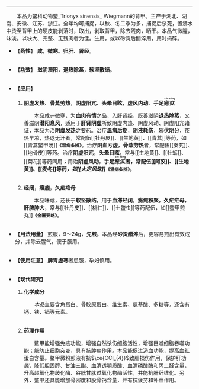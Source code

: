 ---
&emsp;&emsp;本品为鳖科动物鳖_Trionyx sinensis_ Wiegmann的背甲。主产于湖北、湖南、安徽、江苏、浙江。全年均可捕捉，以秋、冬二季为多，捕捉后杀死，置沸水中烫至背甲上的硬皮能剥落时，取出，剥取背甲，除去残肉，晒干。本品气微腥，味淡。以块大、完整、无残肉者为佳。生用，或以砂烫后醋淬用，用时捣碎。

- 【**药性**】
	**咸**，**微寒**。**归肝**、**肾经**。<br></br>

- 【**功效**】
	**滋阴潜阳**，**退热除蒸**，**软坚散结**。<br></br>

- 【**应用**】
	1. **阴虚发热**、**骨蒸劳热**，**阴虚阳亢**、**头晕目眩**，**虚风内动**、**手足<ruby>瘛
		<rp>(</rp><rt>chì</rt><rp>)</rp></ruby><ruby>疭
		<rp>(</rp><rt>zòng</rt><rp>)</rp></ruby>**
		
		&emsp;&emsp;本品咸~~，~~微寒，为**血肉有情**之品，入肝肾经，既善滋阴**退热除蒸**，又善滋阴**潜阳息风**，适用于**肝肾阴虚**所致阴虚内热、阴虚风动、阴虚阳亢诸证，本品为治**阴虚发热**之要药。治疗**温病后期**，**阴液耗伤**，**邪伏阴分**，夜热早凉，热退无汗者，常配伍[[牡丹皮]]、[[生地黄]]、[[青蒿]]等药，如[[青蒿鳖甲汤]]**`《温病条辨》`**。治疗**阴血亏虚**，**骨蒸劳热**者，常配伍[[秦艽]]、[[地骨皮]]等药。治疗**阴虚阳亢**，**头晕目眩**，常与[[生地黄]]、[[牡蛎]]、[[菊花]]等药同用<dfn>；</dfn>用治**阴虚风动**，**手足<ruby>瘛
		<rp>(</rp><rt>chì</rt><rp>)</rp></ruby><ruby>疭
		<rp>(</rp><rt>zòng</rt><rp>)</rp></ruby>**者，常配伍[[阿胶]]、[[生地黄]]、[[麦冬]]等药<dfn>，如[[大定风珠]]**`《温病条辨》`**</dfn>。<br></br>
	
	2. **经闭**，**癥瘕**，**久疟疟母**
		
		&emsp;&emsp;本品味咸，还长于**软坚散结**，用于**血滞经闭**，**癥瘕积聚**，**久疟疟母**，**肝脾肿大**，常与[[牡丹皮]]、[[桃仁]]、[[土鳖虫]]等药配伍，如[[鳖甲煎丸]]**`《金匮要略》`**。<br></br>

- 【**用法用量**】
	煎服，9～24g，**先煎**。本品经**砂烫醋淬**后，更容易煎出有效成分，并除去腥气，便于服用。<br></br>

- 【**使用注意**】
	**脾胃虚寒**者忌服，孕妇慎用。<br></br>

- 【**现代研究**】
	1. **化学成分**
		
		&emsp;&emsp;<dfn>本品</dfn>主要含角蛋白、骨胶原蛋白、维生素、氨基酸、多糖等<dfn>，</dfn>还含有钙、铁、镉等元素。<br></br>
	
	2. **药理作用**
		
		&emsp;&emsp;鳖甲能增强免疫功能，增强自然杀伤细胞活性，增强巨噬细胞吞噬功能；能防止细胞突变，具有抗肿瘤作用<dfn>。</dfn>本品能促进造血功能，提高血红蛋白含量<dfn>。</dfn>鳖甲微粉煎液有抗$\ce{CCI_{4}}$致肝损伤作用，保护肝功<dfn>能</dfn>，降低胆固醇、甘油三酯、血清透明质酸、血清磷酸酶和丙二醛含量，升高超氧化物歧化酶、谷胱甘肽过氧化物酶活性，并能抗肝纤维化。另外<dfn>，</dfn>鳖甲还具能增加骨密度和股骨钙含量，并有抗疲劳和补血作用。